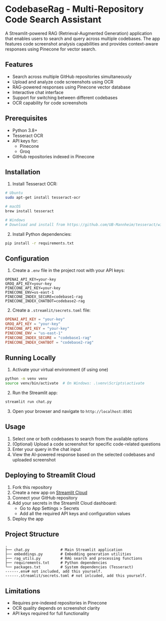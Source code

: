 # CodebaseRag - Multi-Repository Code Search Assistant

A Streamlit-powered RAG (Retrieval-Augmented Generation) application that enables users to search and query across multiple codebases. The app features code screenshot analysis capabilities and provides context-aware responses using Pinecone for vector search.

## Features

- Search across multiple GitHub repositories simultaneously
- Upload and analyze code screenshots using OCR
- RAG-powered responses using Pinecone vector database
- Interactive chat interface
- Support for switching between different codebases
- OCR capability for code screenshots

## Prerequisites

- Python 3.8+
- Tesseract OCR
- API keys for:
  - Pinecone
  - Groq
- GitHub repositories indexed in Pinecone

## Installation

1. Install Tesseract OCR:
```bash
# Ubuntu
sudo apt-get install tesseract-ocr

# macOS
brew install tesseract

# Windows
# Download and install from https://github.com/UB-Mannheim/tesseract/wiki
```

2. Install Python dependencies:
```bash
pip install -r requirements.txt
```

## Configuration

1. Create a `.env` file in the project root with your API keys:
```
OPENAI_API_KEY=your-key
GROQ_API_KEY=your-key
PINECONE_API_KEY=your-key
PINECONE_ENV=us-east-1
PINECONE_INDEX_SECURE=codebase1-rag
PINECONE_INDEX_CHATBOT=codebase2-rag
```

2. Create a `.streamlit/secrets.toml` file:
```toml
OPENAI_API_KEY = "your-key"
GROQ_API_KEY = "your-key"
PINECONE_API_KEY = "your-key"
PINECONE_ENV = "us-east-1"
PINECONE_INDEX_SECURE = "codebase1-rag"
PINECONE_INDEX_CHATBOT = "codebase2-rag"
```

## Running Locally

1. Activate your virtual environment (if using one)
```bash
python -m venv venv
source venv/bin/activate  # On Windows: .\venv\Scripts\activate
```

2. Run the Streamlit app:
```bash
streamlit run chat.py
```

3. Open your browser and navigate to `http://localhost:8501`

## Usage

1. Select one or both codebases to search from the available options
2. (Optional) Upload a code screenshot for specific code-related questions
3. Enter your query in the chat input
4. View the AI-powered response based on the selected codebases and uploaded screenshot

## Deploying to Streamlit Cloud

1. Fork this repository
2. Create a new app on [Streamlit Cloud](https://streamlit.io/cloud)
3. Connect your GitHub repository
4. Add your secrets in the Streamlit Cloud dashboard:
   - Go to App Settings > Secrets
   - Add all the required API keys and configuration values
5. Deploy the app

## Project Structure

```
.
├── chat.py              # Main Streamlit application
├── embeddings.py        # Embedding generation utilities
├── rag_utils.py         # RAG search and processing functions
├── requirements.txt     # Python dependencies
└── packages.txt         # System dependencies (Tesseract)
------.env# not included, add this yourself.
------.streamlit/secrets.toml # not inlcuded, add this yourself.
```

## Limitations

- Requires pre-indexed repositories in Pinecone
- OCR quality depends on screenshot clarity
- API keys required for full functionality



